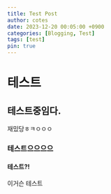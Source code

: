 ```yaml
---
title: Test Post
author: cotes
date: 2023-12-20 00:05:00 +0900
categories: [Blogging, Test]
tags: [test]
pin: true
---
```



# 테스트

## 테스트중임다.

재밌당ㅎㅋㅇㅇㅇ


### 테스트으으으으

#### 테스트?!

이거슨 테스트